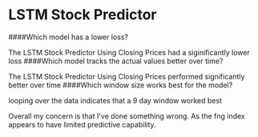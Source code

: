 # LSTM Stock Predictor

####Which model has a lower loss?

The LSTM Stock Predictor Using Closing Prices had a siginificantly lower loss
####Which model tracks the actual values better over time?

The LSTM Stock Predictor Using Closing Prices performed significantly better over time
####Which window size works best for the model?

looping over the data indicates that a 9 day window worked best

Overall my concern is that I've done something wrong. As the fng index appears to have limited predictive capability.

